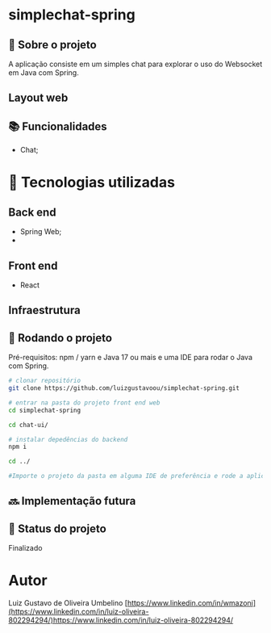 # simplechat-spring
<!-- license --> 

## :memo:  Sobre o projeto
A aplicação consiste em um simples chat para explorar o uso do Websocket em Java com Spring.

## Layout web

<!-- ## Modelo conceitual -->
## :books: Funcionalidades
* Chat;

# :wrench: Tecnologias utilizadas
## Back end
* Spring Web;
* 
  
## Front end
* React

## Infraestrutura
<!-- * Docker; -->

## :rocket: Rodando o projeto
Pré-requisitos: npm / yarn e Java 17 ou mais e uma IDE para rodar o Java com Spring.

```bash
# clonar repositório
git clone https://github.com/luizgustavoou/simplechat-spring.git

# entrar na pasta do projeto front end web
cd simplechat-spring

cd chat-ui/

# instalar depedências do backend
npm i

cd ../

#Importe o projeto da pasta em alguma IDE de preferência e rode a aplicação com Spring Boot.
```

## :soon: Implementação futura


## :dart: Status do projeto
Finalizado

# Autor

Luiz Gustavo de Oliveira Umbelino
[https://www.linkedin.com/in/wmazoni](https://www.linkedin.com/in/luiz-oliveira-802294294/)https://www.linkedin.com/in/luiz-oliveira-802294294/

